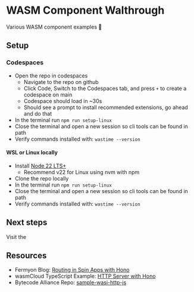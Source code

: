 # WASM Component Walthrough

Various WASM component examples 🎉

## Setup

### Codespaces

- Open the repo in codespaces
  - Navigate to the repo on github
  - Click Code, Switch to the Codespaces tab, and press `+` to create a codespace on main
  - Codespace should load in ~30s
  - Should see a prompt to install recommended extensions, go ahead and do that
- In the terminal run `npm run setup-linux`
- Close the terminal and open a new session so cli tools can be found in path
- Verify commands installed with: `wastime --version`

#### WSL or Linux locally

- Install [Node 22 LTS+](https://nodejs.org/en/download/)
  - Recommend v22 for Linux using nvm with npm
- Clone the repo locally
- In the terminal run `npm run setup-linux`
- Close the terminal and open a new session so cli tools can be found in path
- Verify commands installed with: `wastime --version`

## Next steps

Visit the

## Resources

- Fermyon Blog: [Routing in Spin Apps with Hono](https://www.fermyon.com/blog/hono-router-with-spin)
- wasmCloud TypeScript Example: [HTTP Server with Hono](https://github.com/wasmCloud/typescript/tree/main/examples/components/http-server-with-hono)
- Bytecode Alliance Repo: [sample-wasi-http-js](https://github.com/bytecodealliance/sample-wasi-http-js)
